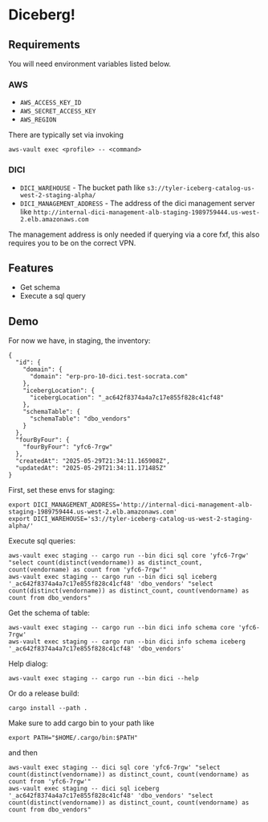 # Diceberg!

## Requirements

You will need environment variables listed below.

### AWS

- `AWS_ACCESS_KEY_ID`
- `AWS_SECRET_ACCESS_KEY`
- `AWS_REGION`

There are typically set via invoking

```
aws-vault exec <profile> -- <command>
```

### DICI

- `DICI_WAREHOUSE` - The bucket path like `s3://tyler-iceberg-catalog-us-west-2-staging-alpha/`
- `DICI_MANAGEMENT_ADDRESS` - The address of the dici management server like
  `http://internal-dici-management-alb-staging-1989759444.us-west-2.elb.amazonaws.com`

The management address is only needed if querying via a core fxf, this also requires you to be on the correct VPN.

## Features
- Get schema
- Execute a sql query

## Demo

For now we have, in staging, the inventory:

```
{
  "id": {
    "domain": {
      "domain": "erp-pro-10-dici.test-socrata.com"
    },
    "icebergLocation": {
      "icebergLocation": "_ac642f8374a4a7c17e855f828c41cf48"
    },
    "schemaTable": {
      "schemaTable": "dbo_vendors"
    }
  },
  "fourByFour": {
    "fourByFour": "yfc6-7rgw"
  },
  "createdAt": "2025-05-29T21:34:11.165908Z",
  "updatedAt": "2025-05-29T21:34:11.171485Z"
}
```

First, set these envs for staging:

```shell
export DICI_MANAGEMENT_ADDRESS='http://internal-dici-management-alb-staging-1989759444.us-west-2.elb.amazonaws.com'
export DICI_WAREHOUSE='s3://tyler-iceberg-catalog-us-west-2-staging-alpha/'
```

Execute sql queries:

```shell
aws-vault exec staging -- cargo run --bin dici sql core 'yfc6-7rgw' "select count(distinct(vendorname)) as distinct_count, count(vendorname) as count from 'yfc6-7rgw'"
aws-vault exec staging -- cargo run --bin dici sql iceberg '_ac642f8374a4a7c17e855f828c41cf48' 'dbo_vendors' "select count(distinct(vendorname)) as distinct_count, count(vendorname) as count from dbo_vendors"

```

Get the schema of table:

```shell
aws-vault exec staging -- cargo run --bin dici info schema core 'yfc6-7rgw'
aws-vault exec staging -- cargo run --bin dici info schema iceberg '_ac642f8374a4a7c17e855f828c41cf48' 'dbo_vendors'

```

Help dialog:

```shell
aws-vault exec staging -- cargo run --bin dici --help
```




Or do a release build:
```shell
cargo install --path .
```

Make sure to add cargo bin to your path like
```shell
export PATH="$HOME/.cargo/bin:$PATH"
```

and then
```shell
aws-vault exec staging -- dici sql core 'yfc6-7rgw' "select count(distinct(vendorname)) as distinct_count, count(vendorname) as count from 'yfc6-7rgw'"
aws-vault exec staging -- dici sql iceberg '_ac642f8374a4a7c17e855f828c41cf48' 'dbo_vendors' "select count(distinct(vendorname)) as distinct_count, count(vendorname) as count from dbo_vendors"

```
